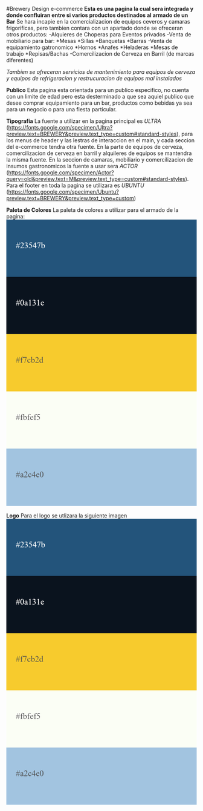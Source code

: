 #Brewery Design e-commerce
**Esta es una pagina la cual sera integrada y donde confluiran entre si varios productos destinados al armado de un Bar**
Se hara incapie en la comercializacion de equipos ceveros y camaras frigorificas, pero tambien contara con un apartado donde se ofreceran otros productos:
-Alquieres de Choperas para Eventos privados
-Venta de mobiliario para bar:
 *Mesas
 *Sillas
 *Banquetas
 *Barras
-Venta de equipamiento gatronomico
 *Hornos
 *Anafes
 *Heladeras
 *Mesas de trabajo
 *Repisas/Bachas
-Comercilizacion de Cerveza en Barril (de marcas diferentes)

*Tambien se ofreceran servicios de mantenimiento para equipos de cerveza y equipos de refrigeracion y restrucuracion de equipos mal instalados*

**__Publico__**
Esta pagina esta orientada para un publico especifico, no cuenta con un limite de edad pero esta desterminado a que sea aquiel publico que desee comprar equipamiento para un bar, productos como bebidas ya sea para un negocio o para una fiesta particular.

**Tipografia**
La fuente a utilizar en la pagina principal es *ULTRA* (https://fonts.google.com/specimen/Ultra?preview.text=BREWERY&preview.text_type=custom#standard-styles), para los menus de header y las lestras de interaccion en el main, y cada seccion del e-commerce tendra otra fuente. En la parte de equipos de cerveza, comercilizacion de cerveza en barril y alquileres de equipos se mantendra la misma fuente. En la seccion de camaras, mobiliario y comercilizacion de insumos gastronomicos la fuente a usar sera *ACTOR* (https://fonts.google.com/specimen/Actor?query=old&preview.text=M&preview.text_type=custom#standard-styles).
Para el footer en toda la pagina se utilizara es *UBUNTU* (https://fonts.google.com/specimen/Ubuntu?preview.text=BREWERY&preview.text_type=custom)

**Paleta de Colores**
La paleta de colores a utilizar para el armado de la pagina:
![esta es la paleta de colores](./brewery.png)

**__Logo__**
Para el logo se utlizara la siguiente imagen
![este es el logo](./assets/img/brewery.png)